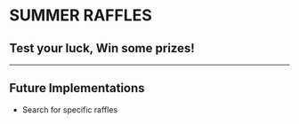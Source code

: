 # SUMMER RAFFLES
## Test your luck, Win some prizes!

----------------

## Future Implementations
- Search for specific raffles
